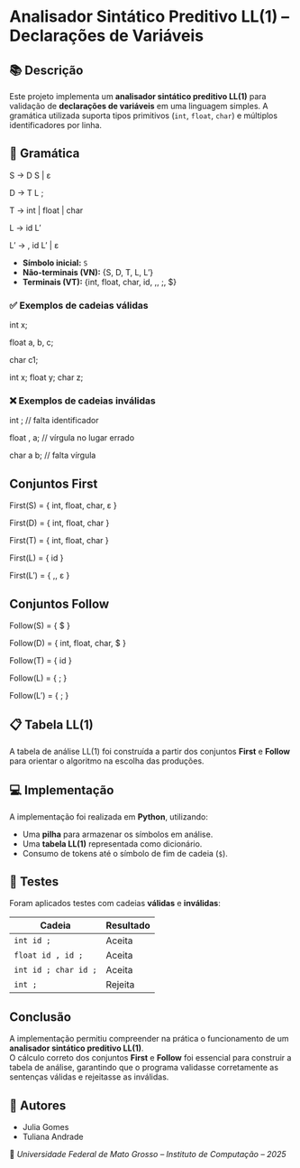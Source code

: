 # Analisador Sintático Preditivo LL(1) – Declarações de Variáveis

## 📚 Descrição

Este projeto implementa um **analisador sintático preditivo LL(1)** para validação de **declarações de variáveis** em uma linguagem simples. A gramática utilizada suporta tipos primitivos (`int`, `float`, `char`) e múltiplos identificadores por linha.

## 🧾 Gramática

S → D S | ε

D → T L ;

T → int | float | char

L → id L′

L′ → , id L′ | ε

- **Símbolo inicial:** `S`
- **Não-terminais (VN):** {S, D, T, L, L′}
- **Terminais (VT):** {int, float, char, id, ,, ;, $}

### ✅ Exemplos de cadeias válidas

int x;

float a, b, c;

char c1;

int x; float y; char z;

### ❌ Exemplos de cadeias inválidas

int ; // falta identificador

float , a; // vírgula no lugar errado

char a b; // falta vírgula

## Conjuntos First

First(S) = { int, float, char, ε }

First(D) = { int, float, char }

First(T) = { int, float, char }

First(L) = { id }

First(L′) = { ,, ε }

## Conjuntos Follow

Follow(S) = { $ }

Follow(D) = { int, float, char, $ }

Follow(T) = { id }

Follow(L) = { ; }

Follow(L′) = { ; }

## 📋 Tabela LL(1)

A tabela de análise LL(1) foi construída a partir dos conjuntos **First** e **Follow** para orientar o algoritmo na escolha das produções.

## 💻 Implementação

A implementação foi realizada em **Python**, utilizando:

- Uma **pilha** para armazenar os símbolos em análise.
- Uma **tabela LL(1)** representada como dicionário.
- Consumo de tokens até o símbolo de fim de cadeia (`$`).

## 🧪 Testes

Foram aplicados testes com cadeias **válidas** e **inválidas**:

| Cadeia               | Resultado |
| -------------------- | --------- |
| `int id ;`           | Aceita    |
| `float id , id ;`    | Aceita    |
| `int id ; char id ;` | Aceita    |
| `int ;`              | Rejeita   |

## Conclusão

A implementação permitiu compreender na prática o funcionamento de um **analisador sintático preditivo LL(1)**.  
O cálculo correto dos conjuntos **First** e **Follow** foi essencial para construir a tabela de análise, garantindo que o programa validasse corretamente as sentenças válidas e rejeitasse as inválidas.

## 👥 Autores

- Julia Gomes
- Tuliana Andrade

📍 _Universidade Federal de Mato Grosso – Instituto de Computação – 2025_
